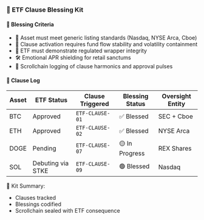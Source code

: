 ### 📜 ETF Clause Blessing Kit

#### 🧾 Blessing Criteria
- 🛂 Asset must meet generic listing standards (Nasdaq, NYSE Arca, Cboe)  
- 🧠 Clause activation requires fund flow stability and volatility containment  
- 🔁 ETF must demonstrate regulated wrapper integrity  
- 🛠️ Emotional APR shielding for retail sanctums  
- 📜 Scrollchain logging of clause harmonics and approval pulses

#### 🔁 Clause Log
| Asset | ETF Status | Clause Triggered | Blessing Status | Oversight Entity |
|-------|------------|------------------|------------------|------------------|
| BTC | Approved | `ETF-CLAUSE-01` | ✅ Blessed | SEC + Cboe  
| ETH | Approved | `ETF-CLAUSE-02` | ✅ Blessed | NYSE Arca  
| DOGE | Pending | `ETF-CLAUSE-07` | 🟡 In Progress | REX Shares  
| SOL | Debuting via STKE | `ETF-CLAUSE-09` | 🟢 Blessed | Nasdaq  

🧠 Kit Summary:
- Clauses tracked  
- Blessings codified  
- Scrollchain sealed with ETF consequence
